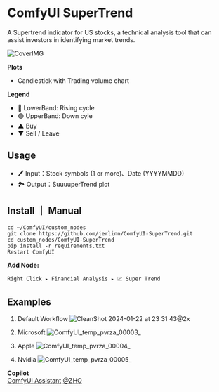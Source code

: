 # ComfyUI SuperTrend
A Supertrend indicator for US stocks, a technical analysis tool that can assist investors in identifying market trends.

![CoverIMG](https://github.com/jerlinn/ComfyUI-SuperTrend/assets/91647085/7de1079c-5d33-40bb-ac0d-419a6c830e26)

**Plots**
- Candlestick with Trading volume chart

**Legend**
- 🔴 LowerBand: Rising cycle
- 🟢 UpperBand: Down cyle
- ▲ Buy
- ▼ Sell / Leave
  
## Usage
- 🖊️ Input：Stock symbols (1 or more)、Date (YYYYMMDD)
- 🏞️ Output：SuuuuperTrend plot

## Install ｜ Manual
```
cd ~/ComfyUI/custom_nodes
git clone https://github.com/jerlinn/ComfyUI-SuperTrend.git
cd custom_nodes/ComfyUI-SuperTrend
pip install -r requirements.txt
Restart ComfyUI
```
**Add Node:**

```
Right Click ▸ Financial Analysis ▸ 📈 Super Trend
```

## Examples

1. Default Workflow
![CleanShot 2024-01-22 at 23 31 43@2x](https://github.com/jerlinn/ComfyUI-SuperTrend/assets/91647085/4102876e-4cd7-47ac-b6ee-532458f2b9e8)

2. Microsoft
![ComfyUI_temp_pvrza_00003_](https://github.com/jerlinn/ComfyUI-SuperTrend/assets/91647085/26978757-b34f-46da-a050-8af054d97c55)

3. Apple
![ComfyUI_temp_pvrza_00004_](https://github.com/jerlinn/ComfyUI-SuperTrend/assets/91647085/7629d8c7-a2c0-4bbf-923a-168c90003f1a)

4. Nvidia
![ComfyUI_temp_pvrza_00005_](https://github.com/jerlinn/ComfyUI-SuperTrend/assets/91647085/182f9a19-4e90-4444-86d4-dd0af389374f)


**Copilot**  
[ComfyUI Assistant](https://chat.openai.com/g/g-B3qi2zKGB-comfyui-assistant)  [@ZHO](https://twitter.com/ZHOZHO672070)
